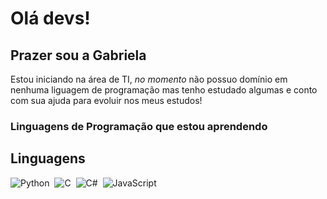 

# Olá devs!

## Prazer sou a Gabriela

Estou iniciando na área de TI, _no momento_ não possuo domínio em nenhuma liguagem de programação mas tenho estudado algumas e conto com sua ajuda para evoluir nos meus estudos!

### Linguagens de Programação que estou aprendendo

## Linguagens
![Python](https://img.shields.io/badge/Python-0D1117?style=for-the-badge&logo=python)&nbsp;
![C](https://img.shields.io/badge/C-0D1117?style=for-the-badge&logo=c)&nbsp;
![C#](https://img.shields.io/badge/C%23-0D1117?style=for-the-badge&logo=c-sharp&logoColor=823085)&nbsp;
![JavaScript](https://img.shields.io/badge/JavaScript-0D1117?style=for-the-badge&logo=javascript)&nbsp;




